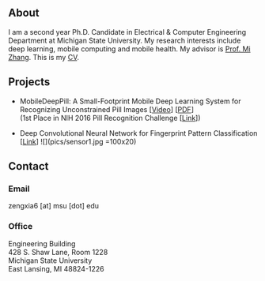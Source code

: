 ## About

I am a second year Ph.D. Candidate in Electrical & Computer Engineering Department at Michigan State University.
My research interests include deep learning, mobile computing and mobile health. My advisor is [Prof. Mi Zhang](http://www.egr.msu.edu/~mizhang/). This is my [CV](https://drive.google.com/file/d/0B58hocLyBTW0SWwxRGhzZXU0bjA/view?usp=sharing).


## Projects

- MobileDeepPill: A Small-Footprint Mobile Deep Learning System for Recognizing Unconstrained Pill Images
[[Video](https://www.youtube.com/watch?v=-k7awuoW2rg&feature=youtu.be)]
[[PDF](https://drive.google.com/file/d/0B58hocLyBTW0NWlXaGpyLUtLc0U/view?usp=sharing)]  
(1st Place in NIH 2016 Pill Recognition Challenge [[Link](https://www.nlm.nih.gov/news/pillimagerecognitionchallenge.html)])

- Deep Convolutional Neural Network for Fingerprint Pattern Classification
[[Link](https://zengxiao1028.github.io/CSE902_Project_17Spring/)]
![](pics/sensor1.jpg =100x20)
## Contact

### Email
zengxia6 [at] msu [dot] edu

### Office
Engineering Building  
428 S. Shaw Lane, Room 1228  
Michigan State University  
East Lansing, MI 48824-1226




